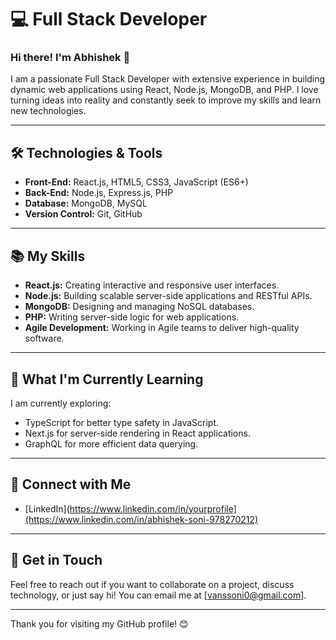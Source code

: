 # 💻 Full Stack Developer

### Hi there! I'm Abhishek 👋

I am a passionate Full Stack Developer with extensive experience in building dynamic web applications using React, Node.js, MongoDB, and PHP. I love turning ideas into reality and constantly seek to improve my skills and learn new technologies.

---

## 🛠️ Technologies & Tools

- **Front-End:** React.js, HTML5, CSS3, JavaScript (ES6+)
- **Back-End:** Node.js, Express.js, PHP
- **Database:** MongoDB, MySQL
- **Version Control:** Git, GitHub
---

## 📚 My Skills

- **React.js:** Creating interactive and responsive user interfaces.
- **Node.js:** Building scalable server-side applications and RESTful APIs.
- **MongoDB:** Designing and managing NoSQL databases.
- **PHP:** Writing server-side logic for web applications.
- **Agile Development:** Working in Agile teams to deliver high-quality software.

---

## 🌱 What I'm Currently Learning

I am currently exploring:

- TypeScript for better type safety in JavaScript.
- Next.js for server-side rendering in React applications.
- GraphQL for more efficient data querying.

---

## 🤝 Connect with Me

- [LinkedIn](https://www.linkedin.com/in/yourprofile](https://www.linkedin.com/in/abhishek-soni-978270212)
<!--
- [Twitter](https://twitter.com/yourprofile)
- [Personal Website](https://yourwebsite.com)
 -->
---

## 📧 Get in Touch

Feel free to reach out if you want to collaborate on a project, discuss technology, or just say hi! You can email me at [vanssoni0@gmail.com].

---

Thank you for visiting my GitHub profile! 😊
